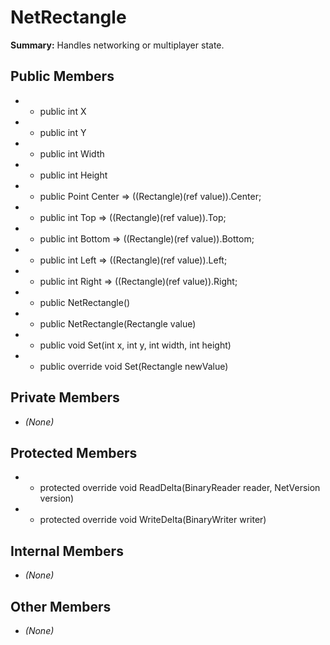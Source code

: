 # NetRectangle

**Summary:** Handles networking or multiplayer state.

## Public Members
- - public int X
- - public int Y
- - public int Width
- - public int Height
- - public Point Center => ((Rectangle)(ref value)).Center;
- - public int Top => ((Rectangle)(ref value)).Top;
- - public int Bottom => ((Rectangle)(ref value)).Bottom;
- - public int Left => ((Rectangle)(ref value)).Left;
- - public int Right => ((Rectangle)(ref value)).Right;
- - public NetRectangle()
- - public NetRectangle(Rectangle value)
- - public void Set(int x, int y, int width, int height)
- - public override void Set(Rectangle newValue)

## Private Members
- *(None)*

## Protected Members
- - protected override void ReadDelta(BinaryReader reader, NetVersion version)
- - protected override void WriteDelta(BinaryWriter writer)

## Internal Members
- *(None)*

## Other Members
- *(None)*
